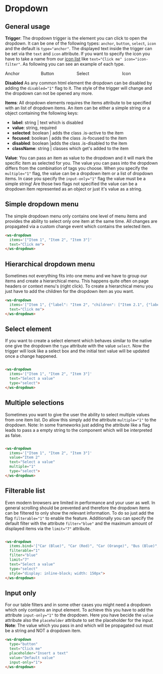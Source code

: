 # Dropdown

## General usage
**Trigger**:
The dropdown trigger is the element you can click to open the dropdown.
It can be one of the following types: `anchor`, `button`, `select`, `icon` and the default is `type="anchor"`.
The displayed text inside the trigger can be set via the `text` and `icon` attribute.
If you want to specify the icon you have to take a name from our <a href="#/elements/icons">icon list</a>
like `text="Click me" icon="icon-filter"`. As following you can see an example of each type.
<div style="display: flex;">
  <div style="flex: 25% 1 1">
    <label>Anchor</label>
    <ws-dropdown type="anchor" text="Click me" items.bind='["Item 1", "Item 2"]'></ws-dropdown>
  </div>
  <div style="flex: 25% 1 1">
    <label>Button</label>
    <ws-dropdown type="button" text="Click me" items.bind='["Item 1", "Item 2"]'></ws-dropdown>
  </div>
  <div style="flex: 25% 1 1">
    <label>Select</label>
    <ws-dropdown type="select" text="Click me" items.bind='["Item 1", "Item 2"]' style="width: 150px; display: inline-block;"></ws-dropdown>
  </div>
  <div style="flex: 25% 1 1">
    <label>Icon</label>
    <ws-dropdown type="icon" icon="icon-filter" items.bind='["Item 1", "Item 2"]'></ws-dropdown>
  </div>
</div>

**Disabled**
As any common html element the dropdown can be disabled by adding the `disabled="1"` flag to it.
The style of the trigger will change and the dropdown can not be opened any more.
<ws-dropdown type="button" text="Click me" items.bind='["Item 1", "Item 2"]' disabled="1"></ws-dropdown>

**Items**:
All dropdown elements requires the items attribute to be specified with an list of dropdown items.
An item can be either a simple string or a object containing the following keys:
 - **label**: string | text which is disabled
 - **value**: string, required
 - **selected**: boolean | adds the class .is-active to the item
 - **focused**: boolean | adds the class .is-focused to the item
 - **disabled**: boolean |adds the class .is-disabled to the item
 - **className**: string | classes which get's added to the item</li></ul>

**Value**:
You can pass an item as value to the dropdown and it will mark the specific item as selected for you.
The value you can pass into the dropdown differs from the combination of tags you choose.
When you specify the `multiple="1"` flag, the value can be a dropdown item or a list of dropdown items.
In case you specify the `input-only="1"` flag the value must be a simple string!
Are those two flags not specified the value can be a dropdown item represented as an object or just it's value as a string.

## Simple dropdown menu
The simple dropdown menu only contains one level of menu items and provides the ability to select only one item at the same time.
All changes are propagated via a custom change event which contains the selected item.

<ws-dropdown items.bind='["Item 1", "Item 2", "Item 3"]' text="Click me" change.delegate="log('dd1 changed', $event)"></ws-dropdown>
```html
<ws-dropdown
  items='["Item 1", "Item 2", "Item 3"]'
  text="Click me">
</ws-dropdown>
```

## Hierarchical dropdown menu
Sometimes not everything fits into one menu and we have to group our items and create a hierarchical menu.
This happens quite often on page headers or context menu's (right click). To create a hierarchical menu you
just have to add the children for the dropdown item as you want.

<ws-dropdown items.bind='["Item 1", {"label": "Item 2", "children": ["Item 2.1", {"label": "Item 2.2", "children": ["Item 2.2.1", "Item 2.2.2", "Item 2.2.3", "Item 2.2.4"]}]}, "Item 3"]' text="Click me" change.delegate="log('dd1 changed', $event)"></ws-dropdown>
```html
<ws-dropdown
  items='["Item 1", {"label": "Item 2", "children": ["Item 2.1", {"label": "Item 2.2", "children": ["Item 2.2.1", "Item 2.2.2", "Item 2.2.3", "Item 2.2.4"]}]}, "Item 3"]'
  text="Click me">
</ws-dropdown>
```

## Select element
If you want to create a select element which behaves similar to the native one give the dropdown the `type` attribute with the value `select`.
Now the trigger will look like a select box and the initial text value will be updated once a change happened.

<ws-dropdown items.bind='["Item 1", "Item 2", "Item 3"]' text="Select a value" type="select" style="display: inline-block; width: 150px"></ws-dropdown>
```html
<ws-dropdown
  items='["Item 1", "Item 2", "Item 3"]'
  text="Select a value"
  type="select">
</ws-dropdown>
```

## Multiple selections
Sometimes you want to give the user the ability to select multiple values from one item list.
Do allow this simply add the attribute `multiple="1"` to the dropdown.
Note: In some frameworks just adding the attribute like a flag leads to pass a a empty string to the component which will be
interpreted as false.

<ws-dropdown items.bind='["Item 1", "Item 2", "Item 3"]' value="Item 2" multiple="1" text="Select a value" type="select" style="display: inline-block; width: 150px"></ws-dropdown>
```html
<ws-dropdown
  items='["Item 1", "Item 2", "Item 3"]'
  value="Item 2"
  text="Select a value"
  multiple="1"
  type="select">
</ws-dropdown>
```

## Filterable list
Even modern browsers are limited in performance and your user as well. In general scrolling should be prevented and therefore
the dropdown items can be filtered to only show the relevant information.
To do so just add the flag `filterable="1"` to enable the feature. Additionally you can specify
the default filter with the attribute `filter="blue"` and the maximum amount of displayed items via the
`limit="7"` attribute.

<ws-dropdown items.bind='["Car (Blue)", "Car (Red)", "Car (Orange)", "Bus (Blue)", "Bus (Red)", "Bus (Orange)", "Yet (Blue)", "Yet (Red)", "Yet (Orange)"]' filterable="1" filter="blue" limit="7" text="Select a value" type="select" style="display: inline-block; width: 150px"></ws-dropdown>
```html
<ws-dropdown
  items.bind='["Car (Blue)", "Car (Red)", "Car (Orange)", "Bus (Blue)", "Bus (Red)", "Bus (Orange)", "Yet (Blue)", "Yet (Red)", "Yet (Orange)"]'
  filterable="1"
  filter="blue"
  limit="7"
  text="Select a value"
  type="select"
  style="display: inline-block; width: 150px">
</ws-dropdown>
```

## Input only
For our table filters and in some other cases you might need a dropdown which only contains an input element.
To achieve this you have to add the attribute `input-only="1"` to the dropdown. Here you have becide
the `value` attribute also the `placeholder` attribute to set the placeholder for the input.
**Note**: The value which you pass in and which will be propagated out must be a string and NOT a dropdown item.


<ws-dropdown type="button" text="Click me" placeholder="Insert a text" value="Default value" input-only="1"></ws-dropdown>
```html
<ws-dropdown
  type="button"
  text="Click me"
  placeholder="Insert a text"
  value="Default value"
  input-only="1">
</ws-dropdown>
```

